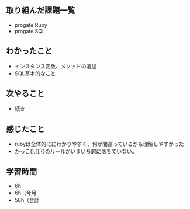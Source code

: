## 取り組んだ課題一覧
- progate Ruby
- progate SQL
## わかったこと
- インスタンス変数、メソッドの追加
- SQL基本的なこと
## 次やること
- 続き
## 感じたこと
- rubyは全体的ににわかりやすく、何が間違っているかも理解しやすかった
- かっこ(),[],{}のルールがいまいち腑に落ちていない。
## 学習時間
- 6h
- 6h（今月
- 58h（合計
